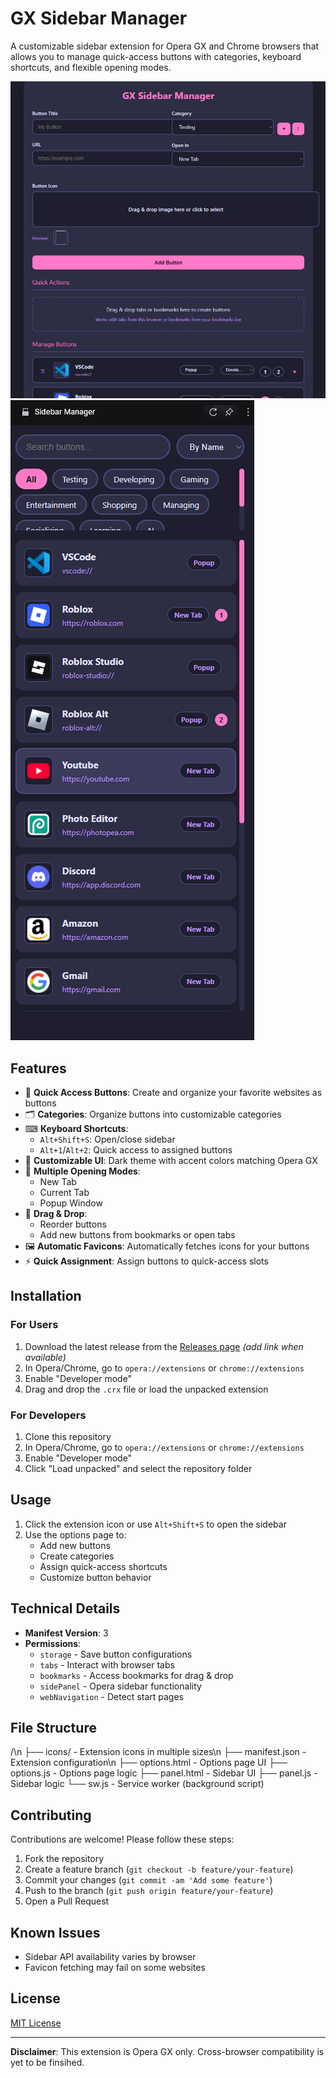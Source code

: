 # GX Sidebar Manager

A customizable sidebar extension for Opera GX and Chrome browsers that allows you to manage quick-access buttons with categories, keyboard shortcuts, and flexible opening modes.

![Extension Screenshot](screenshot2.png)
![Extension Screenshot](screenshot.png)

## Features

- 🚀 **Quick Access Buttons**: Create and organize your favorite websites as buttons
- 🗂 **Categories**: Organize buttons into customizable categories
- ⌨ **Keyboard Shortcuts**:
  - `Alt+Shift+S`: Open/close sidebar
  - `Alt+1`/`Alt+2`: Quick access to assigned buttons
- 🌈 **Customizable UI**: Dark theme with accent colors matching Opera GX
- 🔄 **Multiple Opening Modes**:
  - New Tab
  - Current Tab
  - Popup Window
- 📌 **Drag & Drop**:
  - Reorder buttons
  - Add new buttons from bookmarks or open tabs
- 🖼 **Automatic Favicons**: Automatically fetches icons for your buttons
- ⚡ **Quick Assignment**: Assign buttons to quick-access slots

## Installation

### For Users
1. Download the latest release from the [Releases page](#) *(add link when available)*
2. In Opera/Chrome, go to `opera://extensions` or `chrome://extensions`
3. Enable "Developer mode"
4. Drag and drop the `.crx` file or load the unpacked extension

### For Developers
1. Clone this repository
2. In Opera/Chrome, go to `opera://extensions` or `chrome://extensions`
3. Enable "Developer mode"
4. Click "Load unpacked" and select the repository folder

## Usage

1. Click the extension icon or use `Alt+Shift+S` to open the sidebar
2. Use the options page to:
   - Add new buttons
   - Create categories
   - Assign quick-access shortcuts
   - Customize button behavior

## Technical Details

- **Manifest Version**: 3
- **Permissions**:
  - `storage` - Save button configurations
  - `tabs` - Interact with browser tabs
  - `bookmarks` - Access bookmarks for drag & drop
  - `sidePanel` - Opera sidebar functionality
  - `webNavigation` - Detect start pages

## File Structure
/\n
├── icons/ - Extension icons in multiple sizes\n
├── manifest.json - Extension configuration\n
├── options.html - Options page UI
├── options.js - Options page logic
├── panel.html - Sidebar UI
├── panel.js - Sidebar logic
└── sw.js - Service worker (background script)

## Contributing

Contributions are welcome! Please follow these steps:

1. Fork the repository
2. Create a feature branch (`git checkout -b feature/your-feature`)
3. Commit your changes (`git commit -am 'Add some feature'`)
4. Push to the branch (`git push origin feature/your-feature`)
5. Open a Pull Request

## Known Issues

- Sidebar API availability varies by browser
- Favicon fetching may fail on some websites

## License

[MIT License](LICENSE)

---

**Disclaimer**: This extension is Opera GX only. Cross-browser compatibility is yet to be finsihed.
